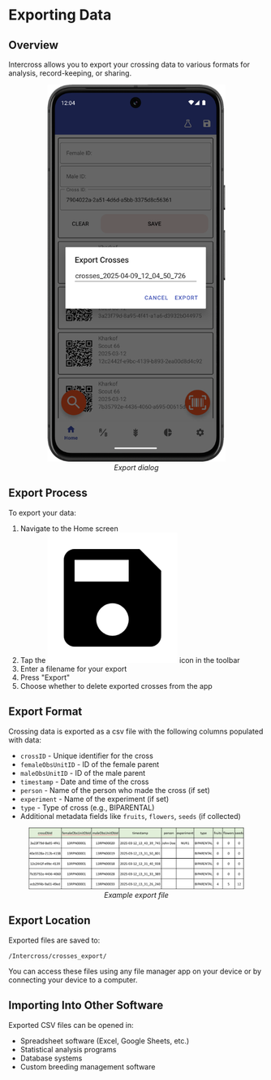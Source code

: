 <link rel="stylesheet" type="text/css" href="_styles/styles.css">

# Exporting Data

## Overview

Intercross allows you to export your crossing data to various formats for analysis, record-keeping, or sharing.

<figure align="center" class="image">
<img src="_static/images/export_dialog.png" width="350px">
<figcaption><i>Export dialog</i></figcaption>
</figure>

## Export Process

To export your data:

1. Navigate to the Home screen
2. Tap the <img class="icon" src="_static/icons/content-save.png"> icon in the toolbar
3. Enter a filename for your export
4. Press "Export"
5. Choose whether to delete exported crosses from the app

## Export Format

Crossing data is exported as a csv file with the following columns populated with data:
- `crossID` - Unique identifier for the cross
- `femaleObsUnitID` - ID of the female parent
- `maleObsUnitID` - ID of the male parent
- `timestamp` - Date and time of the cross
- `person` - Name of the person who made the cross (if set)
- `experiment` - Name of the experiment (if set)
- `type` - Type of cross (e.g., BIPARENTAL)
- Additional metadata fields like `fruits`, `flowers`, `seeds` (if collected)

<figure align="center" class="image">
<img src="_static/images/export_format.png" width="700px">
<figcaption><i>Example export file</i></figcaption>
</figure>

## Export Location

Exported files are saved to:

```
/Intercross/crosses_export/
```

You can access these files using any file manager app on your device or by connecting your device to a computer.

## Importing Into Other Software

Exported CSV files can be opened in:
- Spreadsheet software (Excel, Google Sheets, etc.)
- Statistical analysis programs
- Database systems
- Custom breeding management software